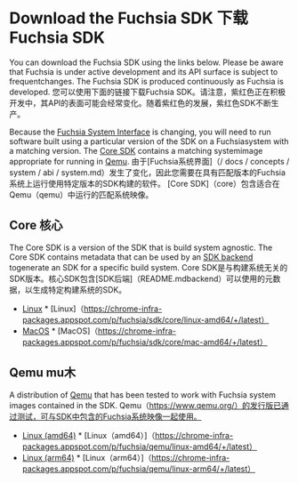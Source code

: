  
# Download the Fuchsia SDK  下载Fuchsia SDK 

You can download the Fuchsia SDK using the links below. Please be aware that Fuchsia is under active development and its API surface is subject to frequentchanges. The Fuchsia SDK is produced continuously as Fuchsia is developed. 您可以使用下面的链接下载Fuchsia SDK。请注意，紫红色正在积极开发中，其API的表面可能会经常变化。随着紫红色的发展，紫红色SDK不断生产。

Because the [Fuchsia System Interface](/docs/concepts/system/abi/system.md) is changing, you will need to run software built using a particular version of the SDK on a Fuchsiasystem with a matching version. The [Core SDK](#core) contains a matching systemimage appropriate for running in [Qemu](#qemu). 由于[Fuchsia系统界面]（/ docs / concepts / system / abi / system.md）发生了变化，因此您需要在具有匹配版本的Fuchsia系统上运行使用特定版本的SDK构建的软件。 [Core SDK]（core）包含适合在Qemu（qemu）中运行的匹配系统映像。

 
## Core  核心 

The Core SDK is a version of the SDK that is build system agnostic. The Core SDK contains metadata that can be used by an [SDK backend](README.md#backend) togenerate an SDK for a specific build system. Core SDK是与构建系统无关的SDK版本。核心SDK包含[SDK后端]（README.mdbackend）可以使用的元数据，以生成特定构建系统的SDK。

 
* [Linux](https://chrome-infra-packages.appspot.com/p/fuchsia/sdk/core/linux-amd64/+/latest)  * [Linux]（https://chrome-infra-packages.appspot.com/p/fuchsia/sdk/core/linux-amd64/+/latest）
* [MacOS](https://chrome-infra-packages.appspot.com/p/fuchsia/sdk/core/mac-amd64/+/latest)  * [MacOS]（https://chrome-infra-packages.appspot.com/p/fuchsia/sdk/core/mac-amd64/+/latest）

 
## Qemu  mu木 

A distribution of [Qemu](https://www.qemu.org/) that has been tested to work with Fuchsia system images contained in the SDK. Qemu（https://www.qemu.org/）的发行版已通过测试，可与SDK中包含的Fuchsia系统映像一起使用。

 
* [Linux (amd64)](https://chrome-infra-packages.appspot.com/p/fuchsia/qemu/linux-amd64/+/latest)  * [Linux（amd64）]（https://chrome-infra-packages.appspot.com/p/fuchsia/qemu/linux-amd64/+/latest）
* [Linux (arm64)](https://chrome-infra-packages.appspot.com/p/fuchsia/qemu/linux-arm64/+/latest)  * [Linux（arm64）]（https://chrome-infra-packages.appspot.com/p/fuchsia/qemu/linux-arm64/+/latest）
